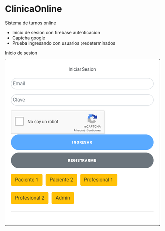 # ClinicaOnline

Sistema de turnos online

- Inicio de sesion con firebase autenticacion
- Captcha google
- Prueba ingresando con usuarios predeterminados


Inicio de sesion

![alt text](https://raw.githubusercontent.com/sebacapu29/Tp-Clinica-Online-Lab4/master/src/assets/imagenes/login.PNG)